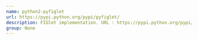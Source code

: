 ```yaml
---
name: python2-pyfiglet
url: https://pypi.python.org/pypi/pyfiglet/
description: FIGlet implementation. URL : https://pypi.python.org/pypi/pyfiglet/ Groups : None
group: None
---
```

